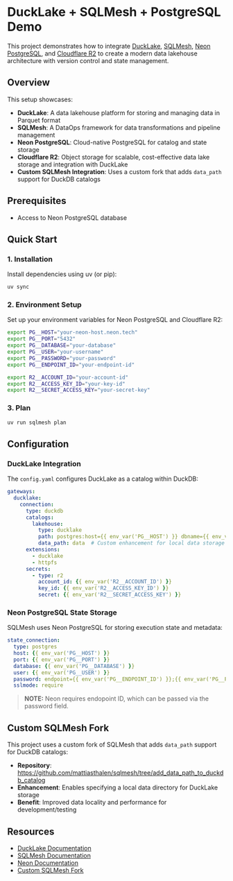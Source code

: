 # DuckLake + SQLMesh + PostgreSQL Demo

This project demonstrates how to integrate [DuckLake](https://ducklake.select/), [SQLMesh](https://sqlmesh.com/), [Neon PostgreSQL](https://neon.com/), and [Cloudflare R2](https://developers.cloudflare.com/r2/) to create a modern data lakehouse architecture with version control and state management.

## Overview

This setup showcases:
- **DuckLake**: A data lakehouse platform for storing and managing data in Parquet format
- **SQLMesh**: A DataOps framework for data transformations and pipeline management
- **Neon PostgreSQL**: Cloud-native PostgreSQL for catalog and state storage
- **Cloudflare R2**: Object storage for scalable, cost-effective data lake storage and integration with DuckLake
- **Custom SQLMesh Integration**: Uses a custom fork that adds `data_path` support for DuckDB catalogs

## Prerequisites

- Access to Neon PostgreSQL database

## Quick Start

### 1. Installation

Install dependencies using uv (or pip):

```bash
uv sync
```

### 2. Environment Setup

Set up your environment variables for Neon PostgreSQL and Cloudflare R2:

```bash
export PG__HOST="your-neon-host.neon.tech"
export PG__PORT="5432"
export PG__DATABASE="your-database"
export PG__USER="your-username"
export PG__PASSWORD="your-password"
export PG__ENDPOINT_ID="your-endpoint-id"

export R2__ACCOUNT_ID="your-account-id"
export R2__ACCESS_KEY_ID="your-key-id"
export R2__SECRET_ACCESS_KEY="your-secret-key"
```

### 3. Plan

```bash
uv run sqlmesh plan
```

## Configuration

### DuckLake Integration

The `config.yaml` configures DuckLake as a catalog within DuckDB:

```yaml
gateways:
  ducklake:
    connection:
      type: duckdb
      catalogs:
        lakehouse:
          type: ducklake
          path: postgres:host={{ env_var('PG__HOST') }} dbname={{ env_var('PG__DATABASE') }} user={{ env_var('PG__USER') }} password={{ env_var('PG__PASSWORD') }}
          data_path: data  # Custom enhancement for local data storage
      extensions:
        - ducklake
        - httpfs
      secrets:
        - type: r2
          account_id: {{ env_var('R2__ACCOUNT_ID') }}
          key_id: {{ env_var('R2__ACCESS_KEY_ID') }}
          secret: {{ env_var('R2__SECRET_ACCESS_KEY') }}
```

### Neon PostgreSQL State Storage

SQLMesh uses Neon PostgreSQL for storing execution state and metadata:

```yaml
state_connection:
  type: postgres
  host: {{ env_var('PG__HOST') }}
  port: {{ env_var('PG__PORT') }}
  database: {{ env_var('PG__DATABASE') }}
  user: {{ env_var('PG__USER') }}
  password: endpoint={{ env_var('PG__ENDPOINT_ID') }};{{ env_var('PG__PASSWORD') }}
  sslmode: require
```

> **NOTE:** Neon requires endopoint ID, which can be passed via the password field.

## Custom SQLMesh Fork

This project uses a custom fork of SQLMesh that adds `data_path` support for DuckDB catalogs:

- **Repository**: https://github.com/mattiasthalen/sqlmesh/tree/add_data_path_to_duckdb_catalog
- **Enhancement**: Enables specifying a local data directory for DuckLake storage
- **Benefit**: Improved data locality and performance for development/testing

## Resources

- [DuckLake Documentation](https://ducklake.select/)
- [SQLMesh Documentation](https://sqlmesh.com/)
- [Neon Documentation](https://neon.com/docs)
- [Custom SQLMesh Fork](https://github.com/mattiasthalen/sqlmesh/tree/add_data_path_to_duckdb_catalog)
